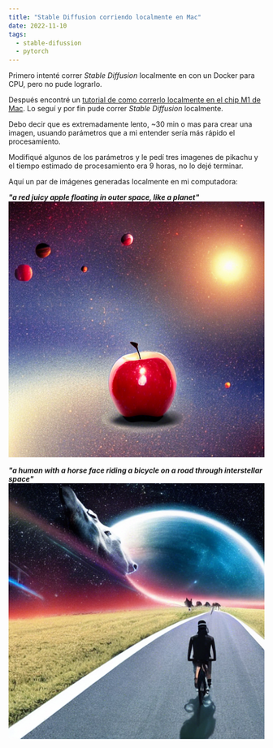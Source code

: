 ```yaml
---
title: "Stable Diffusion corriendo localmente en Mac"
date: 2022-11-10
tags:
  - stable-difussion
  - pytorch
---
```


Primero intenté correr *Stable Diffusion* localmente en con un Docker para CPU, pero no pude lograrlo.

Después encontré un [tutorial de como correrlo localmente en el chip M1 de Mac](https://replicate.com/blog/run-stable-diffusion-on-m1-mac). Lo seguí y por fin pude correr *Stable Diffusion* localmente.

Debo decir que es extremadamente lento, ~30 min o mas para crear una imagen, usuando parámetros que a mi entender sería más rápido el procesamiento.

Modifiqué algunos de los parámetros y le pedí tres imagenes de pikachu y el tiempo estimado de procesamiento era 9 horas, no lo dejé terminar.

Aquí un par de imágenes generadas localmente en mi computadora:

***"a red juicy apple floating in outer space, like a planet"***
![a red juicy apple floating in outer space, like a planet](apple.png)

***"a human with a horse face riding a bicycle on a road through interstellar space"***
!["a human with a horse face riding a bicycle on a road through interstellar space"](bicycle.png)
